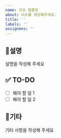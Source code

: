 ```yaml
---
name: 이슈 템플릿
about: 이슈를 생성해주세요.
title: ''
labels: ''
assignees: ''
---
```


## 📝설명

설명을 작성해 주세요

## ✅ TO-DO

- [ ] 해야 할 일 1
- [ ] 해야 할 일 2

## 🚀기타

기타 사항을 작성해 주세요
